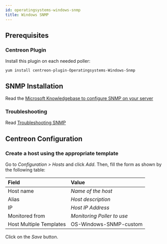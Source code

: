 ```yaml
---
id: operatingsystems-windows-snmp
title: Windows SNMP
---
```


## Prerequisites

### Centreon Plugin

Install this plugin on each needed poller:

``` shell
yum install centreon-plugin-Operatingsystems-Windows-Snmp
```

## SNMP Installation

Read the [Microsoft Knowledgebase to configure SNMP on your
server](https://support.microsoft.com/en-us/kb/324263)

### Troubleshooting

Read [Troubleshooting
SNMP](../tutorials/troubleshooting-plugins.md/#troubleshooting-snmp)

## Centreon Configuration

### Create a host using the appropriate template

Go to *Configuration \> Hosts* and click *Add*. Then, fill the form as shown by
the following table:

| Field                   | Value                      |
| :---------------------- | :------------------------- |
| Host name               | *Name of the host*         |
| Alias                   | *Host description*         |
| IP                      | *Host IP Address*          |
| Monitored from          | *Monitoring Poller to use* |
| Host Multiple Templates | OS-Windows-SNMP-custom     |

Click on the *Save* button.
